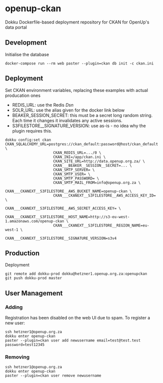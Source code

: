 # openup-ckan

Dokku Dockerfile-based deployment repository for CKAN for OpenUp's data portal


## Development

Initialise the database

    docker-compose run --rm web paster --plugin=ckan db init -c ckan.ini


## Deployment

Set CKAN environment variables, replacing these examples with actual producation ones

- REDIS_URL: use the Redis _Dsn_
- SOLR_URL: use the alias given for the docker link below
- BEAKER_SESSION_SECRET: this must be a secret long random string. Each time it changes it invalidates any active sessions.
- S3FILESTORE__SIGNATURE_VERSION: use as-is - no idea why the plugin requires this.

```
dokku config:set ckan CKAN_SQLALCHEMY_URL=postgres://ckan_default:password@host/ckan_default \
                      CKAN_REDIS_URL=.../0 \
                      CKAN_INI=/app/ckan.ini \
                      CKAN_SITE_URL=http://data.openup.org.za/ \
                      CKAN___BEAKER__SESSION__SECRET=... \
                      CKAN_SMTP_SERVER= \
                      CKAN_SMTP_USER= \
                      CKAN_SMTP_PASSWORD= \
                      CKAN_SMTP_MAIL_FROM=info@openup.org.za \
                      CKAN___CKANEXT__S3FILESTORE__AWS_BUCKET_NAME=openup-ckan \
                      CKAN___CKANEXT__S3FILESTORE__AWS_ACCESS_KEY_ID= \
                      CKAN___CKANEXT__S3FILESTORE__AWS_SECRET_ACCESS_KEY= \
                      CKAN___CKANEXT__S3FILESTORE__HOST_NAME=http://s3-eu-west-1.amazonaws.com/openup-ckan \
                      CKAN___CKANEXT__S3FILESTORE__REGION_NAME=eu-west-1 \
                      CKAN___CKANEXT__S3FILESTORE__SIGNATURE_VERSION=s3v4
```

## Production

Deployment

    git remote add dokku-prod dokku@hetzner1.openup.org.za:openupckan
    git push dokku-prod master

## User Management


### Adding
Registration has been disabled on the web UI due to spam. To register a new user:

    ssh hetzner1@openup.org.za
    dokku enter openup-ckan
    paster --plugin=ckan user add newusername email=test@test.test password=test12345

### Removing

    ssh hetzner1@openup.org.za
    dokku enter openup-ckan
    paster --plugin=ckan user remove newusername
